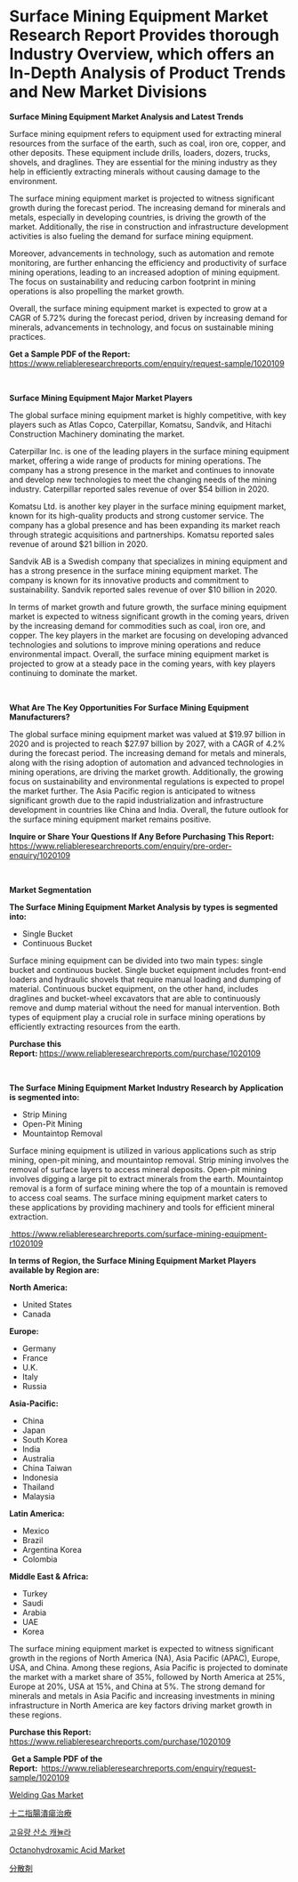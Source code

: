<p><h1>Surface Mining Equipment Market Research Report Provides thorough Industry Overview, which offers an In-Depth Analysis of Product Trends and New Market Divisions</h1></p><p><strong>Surface Mining Equipment Market Analysis and Latest Trends</strong></p>
<p><p>Surface mining equipment refers to equipment used for extracting mineral resources from the surface of the earth, such as coal, iron ore, copper, and other deposits. These equipment include drills, loaders, dozers, trucks, shovels, and draglines. They are essential for the mining industry as they help in efficiently extracting minerals without causing damage to the environment.</p><p>The surface mining equipment market is projected to witness significant growth during the forecast period. The increasing demand for minerals and metals, especially in developing countries, is driving the growth of the market. Additionally, the rise in construction and infrastructure development activities is also fueling the demand for surface mining equipment.</p><p>Moreover, advancements in technology, such as automation and remote monitoring, are further enhancing the efficiency and productivity of surface mining operations, leading to an increased adoption of mining equipment. The focus on sustainability and reducing carbon footprint in mining operations is also propelling the market growth.</p><p>Overall, the surface mining equipment market is expected to grow at a CAGR of 5.72% during the forecast period, driven by increasing demand for minerals, advancements in technology, and focus on sustainable mining practices.</p></p>
<p><strong>Get a Sample PDF of the Report:&nbsp;</strong> <a href="https://www.reliableresearchreports.com/enquiry/request-sample/1020109">https://www.reliableresearchreports.com/enquiry/request-sample/1020109</a></p>
<p>&nbsp;</p>
<p><strong>Surface Mining Equipment Major Market Players</strong></p>
<p><p>The global surface mining equipment market is highly competitive, with key players such as Atlas Copco, Caterpillar, Komatsu, Sandvik, and Hitachi Construction Machinery dominating the market. </p><p>Caterpillar Inc. is one of the leading players in the surface mining equipment market, offering a wide range of products for mining operations. The company has a strong presence in the market and continues to innovate and develop new technologies to meet the changing needs of the mining industry. Caterpillar reported sales revenue of over $54 billion in 2020.</p><p>Komatsu Ltd. is another key player in the surface mining equipment market, known for its high-quality products and strong customer service. The company has a global presence and has been expanding its market reach through strategic acquisitions and partnerships. Komatsu reported sales revenue of around $21 billion in 2020.</p><p>Sandvik AB is a Swedish company that specializes in mining equipment and has a strong presence in the surface mining equipment market. The company is known for its innovative products and commitment to sustainability. Sandvik reported sales revenue of over $10 billion in 2020.</p><p>In terms of market growth and future growth, the surface mining equipment market is expected to witness significant growth in the coming years, driven by the increasing demand for commodities such as coal, iron ore, and copper. The key players in the market are focusing on developing advanced technologies and solutions to improve mining operations and reduce environmental impact. Overall, the surface mining equipment market is projected to grow at a steady pace in the coming years, with key players continuing to dominate the market.</p></p>
<p>&nbsp;</p>
<p><strong>What Are The Key Opportunities For Surface Mining Equipment Manufacturers?</strong></p>
<p><p>The global surface mining equipment market was valued at $19.97 billion in 2020 and is projected to reach $27.97 billion by 2027, with a CAGR of 4.2% during the forecast period. The increasing demand for metals and minerals, along with the rising adoption of automation and advanced technologies in mining operations, are driving the market growth. Additionally, the growing focus on sustainability and environmental regulations is expected to propel the market further. The Asia Pacific region is anticipated to witness significant growth due to the rapid industrialization and infrastructure development in countries like China and India. Overall, the future outlook for the surface mining equipment market remains positive.</p></p>
<p><strong>Inquire or Share Your Questions If Any Before Purchasing This Report:</strong> <a href="https://www.reliableresearchreports.com/enquiry/pre-order-enquiry/1020109">https://www.reliableresearchreports.com/enquiry/pre-order-enquiry/1020109</a></p>
<p>&nbsp;</p>
<p><strong>Market Segmentation</strong></p>
<p><strong>The Surface Mining Equipment Market Analysis by types is segmented into:</strong></p>
<p><ul><li>Single Bucket</li><li>Continuous Bucket</li></ul></p>
<p><p>Surface mining equipment can be divided into two main types: single bucket and continuous bucket. Single bucket equipment includes front-end loaders and hydraulic shovels that require manual loading and dumping of material. Continuous bucket equipment, on the other hand, includes draglines and bucket-wheel excavators that are able to continuously remove and dump material without the need for manual intervention. Both types of equipment play a crucial role in surface mining operations by efficiently extracting resources from the earth.</p></p>
<p><strong>Purchase this Report:&nbsp;</strong><a href="https://www.reliableresearchreports.com/purchase/1020109">https://www.reliableresearchreports.com/purchase/1020109</a></p>
<p>&nbsp;</p>
<p><strong>The Surface Mining Equipment Market Industry Research by Application is segmented into:</strong></p>
<p><ul><li>Strip Mining</li><li>Open-Pit Mining</li><li>Mountaintop Removal</li></ul></p>
<p><p>Surface mining equipment is utilized in various applications such as strip mining, open-pit mining, and mountaintop removal. Strip mining involves the removal of surface layers to access mineral deposits. Open-pit mining involves digging a large pit to extract minerals from the earth. Mountaintop removal is a form of surface mining where the top of a mountain is removed to access coal seams. The surface mining equipment market caters to these applications by providing machinery and tools for efficient mineral extraction.</p></p>
<p><a href="https://www.reliableresearchreports.com/surface-mining-equipment-r1020109">&nbsp;https://www.reliableresearchreports.com/surface-mining-equipment-r1020109</a></p>
<p><strong>In terms of Region, the Surface Mining Equipment Market Players available by Region are:</strong></p>
<p>
    <p> <strong> North America: </strong>
        <ul>
            <li>United States</li>
            <li>Canada</li>
        </ul>
        </p> 
    <p> <strong> Europe: </strong>
        <ul>
            <li>Germany</li>
            <li>France</li>
            <li>U.K.</li>
            <li>Italy</li>
            <li>Russia</li>
        </ul>
        </p> 
    <p> <strong> Asia-Pacific: </strong>
        <ul>
            <li>China</li>
            <li>Japan</li>
            <li>South Korea</li>
            <li>India</li>
            <li>Australia</li>
            <li>China Taiwan</li>
            <li>Indonesia</li>
            <li>Thailand</li>
            <li>Malaysia</li>
        </ul>
        </p> 
    <p> <strong> Latin America: </strong>
        <ul>
            <li>Mexico</li>
            <li>Brazil</li>
            <li>Argentina Korea</li>
            <li>Colombia</li>
        </ul>
        </p> 
    <p> <strong> Middle East & Africa: </strong>
        <ul>
            <li>Turkey</li>
            <li>Saudi</li>
            <li>Arabia</li>
            <li>UAE</li>
            <li>Korea</li>
        </ul>
    </p>
    </p>
<p><p>The surface mining equipment market is expected to witness significant growth in the regions of North America (NA), Asia Pacific (APAC), Europe, USA, and China. Among these regions, Asia Pacific is projected to dominate the market with a market share of 35%, followed by North America at 25%, Europe at 20%, USA at 15%, and China at 5%. The strong demand for minerals and metals in Asia Pacific and increasing investments in mining infrastructure in North America are key factors driving market growth in these regions.</p></p>
<p><strong>Purchase this Report: </strong><a href="https://www.reliableresearchreports.com/purchase/1020109">https://www.reliableresearchreports.com/purchase/1020109</a></p>
<p>&nbsp;<strong>Get a Sample PDF of the Report:&nbsp;&nbsp;</strong><a href="https://www.reliableresearchreports.com/enquiry/request-sample/1020109">https://www.reliableresearchreports.com/enquiry/request-sample/1020109</a></p>
<p><strong></strong></p>
<p><p><a href="https://issuu.com/reportprime-2/docs/welding-gas-market-size-2030.pptx">Welding Gas Market</a></p><p><a href="https://github.com/EmoryYundt1935/Market-Research-Report-List-1/blob/main/632249520845.md">十二指腸潰瘍治療</a></p><p><a href="https://github.com/vskv4779xr1/Market-Research-Report-List-1/blob/main/368100219326.md">고유량 산소 캐뉼라</a></p><p><a href="https://issuu.com/reportprime-2/docs/octanohydroxamic-acid-market-size-2030.pptx">Octanohydroxamic Acid Market</a></p><p><a href="https://github.com/mcbeesbxa270/Market-Research-Report-List-1/blob/main/367944820844.md">分散剤</a></p></p>